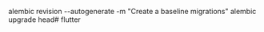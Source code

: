 alembic revision --autogenerate -m "Create a baseline migrations"
alembic upgrade head#   f l u t t e r  
 